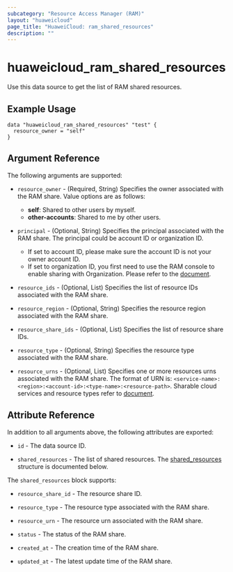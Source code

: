 ```yaml
---
subcategory: "Resource Access Manager (RAM)"
layout: "huaweicloud"
page_title: "HuaweiCloud: ram_shared_resources"
description: ""
---
```


# huaweicloud_ram_shared_resources

Use this data source to get the list of RAM shared resources.

## Example Usage

```hcl
data "huaweicloud_ram_shared_resources" "test" {
  resource_owner = "self"
}
```

## Argument Reference

The following arguments are supported:

* `resource_owner` - (Required, String) Specifies the owner associated with the RAM share.
  Value options are as follows:
    + **self**: Shared to other users by myself.
    + **other-accounts**: Shared to me by other users.

* `principal` - (Optional, String) Specifies the principal associated with the RAM share.
  The principal could be account ID or organization ID.
  + If set to account ID, please make sure the account ID is not your owner account ID.
  + If set to organization ID, you first need to use the RAM console to enable sharing with Organization. Please refer
  to the [document](https://support.huaweicloud.com/intl/en-us/qs-ram/ram_02_0004.html).

* `resource_ids` - (Optional, List) Specifies the list of resource IDs associated with the RAM share.

* `resource_region` - (Optional, String) Specifies the resource region associated with the RAM share.

* `resource_share_ids` - (Optional, List) Specifies the list of resource share IDs.

* `resource_type` - (Optional, String) Specifies the resource type associated with the RAM share.

* `resource_urns` - (Optional, List) Specifies one or more resources urns associated with the
  RAM share. The format of URN is: `<service-name>:<region>:<account-id>:<type-name>:<resource-path>`.
  Sharable cloud services and resource types refer to
  [document](https://support.huaweicloud.com/intl/en-us/productdesc-ram/ram_01_0007.html).

## Attribute Reference

In addition to all arguments above, the following attributes are exported:

* `id` - The data source ID.

* `shared_resources` - The list of shared resources.
  The [shared_resources](#attrblock--shared_resources) structure is documented below.

<a name="attrblock--shared_resources"></a>
The `shared_resources` block supports:

* `resource_share_id` - The resource share ID.

* `resource_type` - The resource type associated with the RAM share.

* `resource_urn` - The resource urn associated with the RAM share.

* `status` - The status of the RAM share.

* `created_at` - The creation time of the RAM share.

* `updated_at` - The latest update time of the RAM share.
